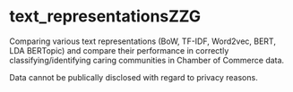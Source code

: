 # text_representationsZZG
Comparing various text representations (BoW, TF-IDF, Word2vec, BERT, LDA BERTopic) and compare their performance in correctly classifying/identifying caring communities in Chamber of Commerce data.

Data cannot be publically disclosed with regard to privacy reasons.


